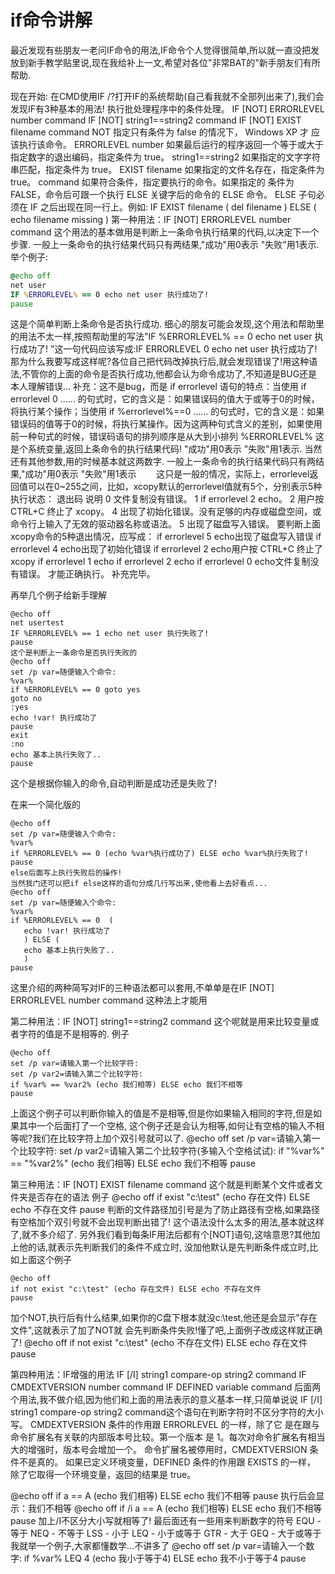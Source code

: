 # if命令讲解
最近发现有些朋友一老问IF命令的用法,IF命令个人觉得很简单,所以就一直没把发放到新手教学贴里说,现在我给补上一文,希望对各位"非常BAT的"新手朋友们有所帮助.

现在开始:
在CMD使用IF /?打开IF的系统帮助(自己看我就不全部列出来了),我们会发现IF有3种基本的用法!
执行批处理程序中的条件处理。
IF [NOT] ERRORLEVEL number command
IF [NOT] string1==string2 command
IF [NOT] EXIST filename command
  NOT               指定只有条件为 false 的情况下， Windows XP 才
                    应该执行该命令。
  ERRORLEVEL number 如果最后运行的程序返回一个等于或大于
                    指定数字的退出编码，指定条件为 true。
  string1==string2  如果指定的文字字符串匹配，指定条件为 true。
  EXIST filename    如果指定的文件名存在，指定条件为 true。
  command           如果符合条件，指定要执行的命令。如果指定的
                     条件为 FALSE，命令后可跟一个执行 ELSE
                      关键字后的命令的 ELSE 命令。
ELSE 子句必须在 IF 之后出现在同一行上。例如:
    IF EXIST filename (
        del filename
    ) ELSE (
        echo filename missing
    )
第一种用法：IF [NOT] ERRORLEVEL number command
这个用法的基本做用是判断上一条命令执行结果的代码,以决定下一个步骤.
一般上一条命令的执行结果代码只有两结果,"成功"用0表示  "失败"用1表示.
举个例子:
``` bat
@echo off
net user
IF %ERRORLEVEL% == 0 echo net user 执行成功了!
pause
```
这是个简单判断上条命令是否执行成功.
细心的朋友可能会发现,这个用法和帮助里的用法不太一样,按照帮助里的写法"IF %ERRORLEVEL% == 0 echo net user 执行成功了!  "这一句代码应该写成:IF ERRORLEVEL 0 echo net user 执行成功了!
那为什么我要写成这样呢?各位自己把代码改掉执行后,就会发现错误了!用这种语法,不管你的上面的命令是否执行成功,他都会认为命令成功了,不知道是BUG还是本人理解错误...
补充：这不是bug，而是 if errorlevel 语句的特点：当使用 if errorlevel 0 …… 的句式时，它的含义是：如果错误码的值大于或等于0的时候，将执行某个操作；当使用 if %errorlevel%==0 …… 的句式时，它的含义是：如果错误码的值等于0的时候，将执行某操作。因为这两种句式含义的差别，如果使用前一种句式的时候，错误码语句的排列顺序是从大到小排列
%ERRORLEVEL% 这是个系统变量,返回上条命令的执行结果代码! "成功"用0表示  "失败"用1表示. 当然还有其他参数,用的时候基本就这两数字.
一般上一条命令的执行结果代码只有两结果,"成功"用0表示  "失败"用1表示
　　这只是一般的情况，实际上，errorlevel返回值可以在0~255之间，比如，xcopy默认的errorlevel值就有5个，分别表示5种执行状态：
退出码 说明
0 文件复制没有错误。
1 if errorlevel 2 echo。
2 用户按 CTRL+C 终止了 xcopy。
4 出现了初始化错误。没有足够的内存或磁盘空间，或命令行上输入了无效的驱动器名称或语法。
5 出现了磁盘写入错误。
要判断上面xcopy命令的5种退出情况，应写成：
if errorlevel 5 echo出现了磁盘写入错误
if errorlevel 4 echo出现了初始化错误
if errorlevel 2 echo用户按 CTRL+C 终止了 xcopy
if errorlevel 1 echo if errorlevel 2 echo
if errorlevel 0 echo文件复制没有错误。
才能正确执行。
补充完毕。


再举几个例子给新手理解
``` batch
@echo off
net usertest
IF %ERRORLEVEL% == 1 echo net user 执行失败了!
pause
这个是判断上一条命令是否执行失败的
@echo off
set /p var=随便输入个命令:
%var%
if %ERRORLEVEL% == 0 goto yes
goto no
:yes
echo !var! 执行成功了
pause
exit
:no
echo 基本上执行失败了..
pause
```

这个是根据你输入的命令,自动判断是成功还是失败了!

在来一个简化版的
``` batch
@echo off
set /p var=随便输入个命令:
%var%
if %ERRORLEVEL% == 0 (echo %var%执行成功了) ELSE echo %var%执行失败了!
pause
else后面写上执行失败后的操作!
当然我门还可以把if else这样的语句分成几行写出来,使他看上去好看点...
@echo off
set /p var=随便输入个命令:
%var%
if %ERRORLEVEL% == 0  (
   echo !var! 执行成功了
   ) ELSE (
   echo 基本上执行失败了..
   )
pause
```

这里介绍的两种简写对IF的三种语法都可以套用,不单单是在IF [NOT] ERRORLEVEL number command
这种法上才能用


第二种用法：IF [NOT] string1==string2 command
这个呢就是用来比较变量或者字符的值是不是相等的.
例子

``` batch
@echo off
set /p var=请输入第一个比较字符:
set /p var2=请输入第二个比较字符:
if %var% == %var2% (echo 我们相等) ELSE echo 我们不相等
pause
```

上面这个例子可以判断你输入的值是不是相等,但是你如果输入相同的字符,但是如果其中一个后面打了一个空格,
这个例子还是会认为相等,如何让有空格的输入不相等呢?我们在比较字符上加个双引号就可以了.
@echo off
set /p var=请输入第一个比较字符:
set /p var2=请输入第二个比较字符(多输入个空格试试):
if "%var%" == "%var2%" (echo 我们相等) ELSE echo 我们不相等
pause


第三种用法：IF [NOT] EXIST filename command
这个就是判断某个文件或者文件夹是否存在的语法
例子
@echo off
if exist "c:\test" (echo 存在文件) ELSE echo 不存在文件
pause
判断的文件路径加引号是为了防止路径有空格,如果路径有空格加个双引号就不会出现判断出错了!
这个语法没什么太多的用法,基本就这样了,就不多介绍了.
另外我们看到每条IF用法后都有个[NOT]语句,这啥意思?其他加上他的话,就表示先判断我们的条件不成立时,
没加他默认是先判断条件成立时,比如上面这个例子
```
@echo off
if not exist "c:\test" (echo 存在文件) ELSE echo 不存在文件
pause
```
加个NOT,执行后有什么结果,如果你的C盘下根本就没c:\test,他还是会显示"存在文件",这就表示了加了NOT就
会先判断条件失败!懂了吧,上面例子改成这样就正确了!
@echo off
if not exist "c:\test" (echo 不存在文件) ELSE echo 存在文件
pause

第四种用法：IF增强的用法
  IF [/I] string1 compare-op string2 command
  IF CMDEXTVERSION number command
  IF DEFINED variable command
后面两个用法,我不做介绍,因为他们和上面的用法表示的意义基本一样,只简单说说  IF [/I] string1 compare-op string2 command这个语句在判断字符时不区分字符的大小写。
CMDEXTVERSION 条件的作用跟 ERRORLEVEL 的一样，除了它
是在跟与命令扩展名有关联的内部版本号比较。第一个版本
是 1。每次对命令扩展名有相当大的增强时，版本号会增加一个。
命令扩展名被停用时，CMDEXTVERSION 条件不是真的。
如果已定义环境变量，DEFINED 条件的作用跟 EXISTS 的一样，
除了它取得一个环境变量，返回的结果是 true。


@echo off
if a == A (echo 我们相等) ELSE echo 我们不相等
pause
执行后会显示：我们不相等
@echo off
if /i a == A (echo 我们相等) ELSE echo 我们不相等
pause
加上/I不区分大小写就相等了!
最后面还有一些用来判断数字的符号
    EQU - 等于
    NEQ - 不等于
    LSS - 小于
    LEQ - 小于或等于
    GTR - 大于
    GEQ - 大于或等于
我就举一个例子,大家都懂数学...不讲多了
@echo off
set /p var=请输入一个数字:
if %var% LEQ  4 (echo 我小于等于4) ELSE echo 我不小于等于4
pause
